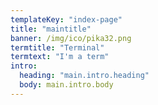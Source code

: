 ```yaml
---
templateKey: "index-page"
title: "maintitle"
banner: /img/ico/pika32.png
termtitle: "Terminal"
termtext: "I'm a term"
intro:
  heading: "main.intro.heading"
  body: main.intro.body
---
```


